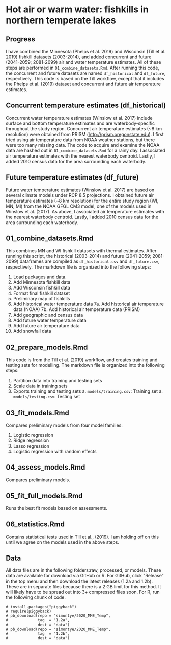 # Hot air or warm water: fishkills in northern temperate lakes

## Progress
I have combined the Minnesota (Phelps et al. 2019) and Wisconsin (Till et al. 2019) fishkill datasets (2003-2014), and added concurrent and future (2041-2059; 2081-2099) air and water temperature estimates. All of these steps are performed in `01_combine_datasets.Rmd`. After running this code, the concurrent and future datasets are named `df_historical` and `df_future`, respectively. This code is based on the Till workflow, except that it includes the Phelps et al. (2019) dataset and concurrent and future air temperature estimates.

## Concurrent temperature estimates (df_historical)
Concurrent water temperature estimates (Winslow et al. 2017) include surface and bottom temperature estimates and are waterbody-specific throughout the study region. Concurrent air temperature estimates (~8 km resolution) were obtained from PRISM (http://prism.oregonstate.edu). I first tried using air temperature data from NOAA weather stations, but there were too many missing data. The code to acquire and examine the NOAA data are hashed out in `01_combine_datasets.Rmd` for a rainy day. I associated air temperature estimates with the nearest waterbody centroid. Lastly, I added 2010 census data for the area surrounding each waterbody.

## Future temperature estimates (df_future)
Future water temperature estimates (Winslow et al. 2017) are based on several climate models under RCP 8.5 projections. I obtained future air temperature estimates (~8 km resolution) for the entire study region (WI, MN, MI) from the NOAA GFGL CM3 model, one of the models used in Winslow et al. (2017). As above, I associated air temperature estimates with the nearest waterbody centroid. Lastly, I added 2010 census data for the area surrounding each waterbody.

## 01_combine_datasets.Rmd
This combines MN and WI fishkill datasets with thermal estimates. After running this script, the historical (2003-2014) and future (2041-2059; 2081-2099) dataframes are compiled as `df_historical.csv` and `df_future.csv`, respectively. The markdown file is organized into the following steps:

1.  Load packages and data.
2.  Add Minnesota fishkill data
3.  Add Wisconsin fishkill data
4.  Format final fishkill dataset
5.  Preliminary map of fishkills
6.  Add historical water temperature data
7a. Add historical air temperature data (NOAA)
7b. Add historical air temperature data (PRISM)
8.  Add geographic and census data
9.  Add future water temperature data
13. Add future air temperature data
14. Add snowfall data

## 02_prepare_models.Rmd
This code is from the Till et al. (2019) workflow, and creates training and testing sets for modelling. The markdown file is organized into the following steps:

1. Partition data into training and testing sets
2. Scale data in training sets
3. Exports training and testing sets
	a. `models/training.csv`: Training set
	a. `models/testing.csv`: Testing set
	
## 03_fit_models.Rmd
Compares preliminary models from four model families:

1. Logistic regression
2. Ridge regression
3. Lasso regression
4. Logistic regression with random effects

## 04_assess_models.Rmd

Compares preliminary models.

## 05_fit_full_models.Rmd

Runs the best fit models based on assessments.

## 06_statistics.Rmd

Contains statistical tests used in Till et al., (2019). I am holding off on this until we agree on the models used in the above steps.

## Data
All data files are in the following folders:raw, processed, or models. These data are available for download via GitHub or R.
For GitHub, click "Release" in the top menu and then download the latest releases (1.2a and 1.2b).
These are in separate files because there is a 2 GB limit for this method.
It will likely have to be spread out into 3+ compressed files soon.
For R, run the following chunk of code.

```{R: Download data files}
# install.packages("piggyback")
# require(piggyback)
# pb_download(repo = "simontye/2020_MME_Temp",
#             tag  = "1.2a",
#             dest = "data")
# pb_download(repo = "simontye/2020_MME_Temp",
#             tag  = "1.2b",
#             dest = "data")
```